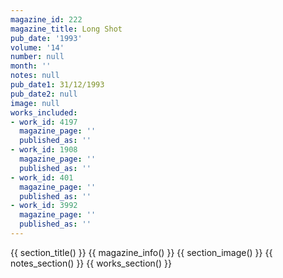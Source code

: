 ```yaml
---
magazine_id: 222
magazine_title: Long Shot
pub_date: '1993'
volume: '14'
number: null
month: ''
notes: null
pub_date1: 31/12/1993
pub_date2: null
image: null
works_included:
- work_id: 4197
  magazine_page: ''
  published_as: ''
- work_id: 1908
  magazine_page: ''
  published_as: ''
- work_id: 401
  magazine_page: ''
  published_as: ''
- work_id: 3992
  magazine_page: ''
  published_as: ''
---
```


{{ section_title() }}
{{ magazine_info() }}
{{ section_image() }}
{{ notes_section() }}
{{ works_section() }}
